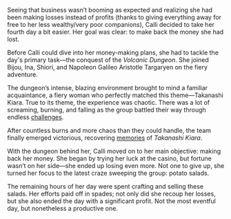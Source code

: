 Seeing that business wasn’t booming as expected and realizing she had been making losses instead of profits (thanks to giving everything away for free to her less wealthy/very poor companions), Calli decided to take her fourth day a bit easier. Her goal was clear: to make back the money she had lost.

Before Calli could dive into her money-making plans, she had to tackle the day's primary task—the conquest of the *Volcanic Dungeon*. She joined Bijou, Ina, Shiori, and Napoleon Galileo Aristotle Targaryen on the fiery adventure.

The dungeon’s intense, blazing environment brought to mind a familiar acquaintance, a fiery woman who perfectly matched this theme—Takanashi Kiara. True to its theme, the experience was chaotic. There was a lot of screaming, burning, and falling as the group battled their way through endless [challenges](https://www.youtube.com/live/1eOME6DuJK0?feature=shared\&t=2899).

After countless burns and more chaos than they could handle, the team finally emerged victorious, recovering [memories](https://www.youtube.com/live/1eOME6DuJK0?feature=shared\&t=6018) of *Takanashi Kiara*.

With the dungeon behind her, Calli moved on to her main objective: making back her money. She began by trying her luck at the casino, but fortune wasn’t on her side—she ended up losing even more. Not one to give up, she turned her focus to the latest craze sweeping the group: potato salads.

The remaining hours of her day were spent crafting and selling these salads. Her efforts paid off in spades; not only did she recoup her losses, but she also ended the day with a significant profit. Not the most eventful day, but nonetheless a productive one.
